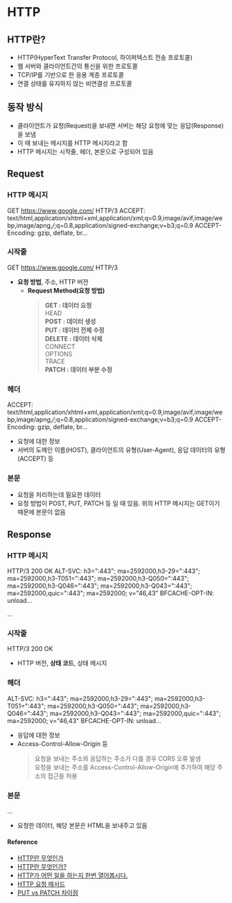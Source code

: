 # HTTP

## HTTP란?
- HTTP(HyperText Transfer Protocol, 하이퍼텍스트 전송 프로토콜)
- 웹 서버와 클라이언트간의 통신을 위한 프로토콜
- TCP/IP를 기반으로 한 응용 계층 프로토콜
- 연결 상태를 유지하지 않는 비연결성 프로토콜

## 동작 방식
- 클라이언트가 요청(Request)을 보내면 서버는 해당 요청에 맞는 응답(Response)을 보냄
- 이 때 보내는 메시지를 HTTP 메시지라고 함
- HTTP 메시지는 시작줄, 헤더, 본문으로 구성되어 있음

## Request

### HTTP 메시지
GET https://www.google.com/ HTTP/3
ACCEPT: text/html,application/xhtml+xml,application/xml;q=0.9,image/avif,image/webp,image/apng,*/*;q=0.8,application/signed-exchange;v=b3;q=0.9
ACCEPT-Encoding: gzip, deflate, br...

### 시작줄
GET https://www.google.com/ HTTP/3
- **요청 방법**, 주소, HTTP 버전
    - **Request Method(요청 방법)**
		> **GET : 데이터 요청**  
		HEAD  
		**POST : 데이터 생성**  
		**PUT : 데이터 전체 수정**  
		**DELETE : 데이터 삭제**  
		CONNECT  
		OPTIONS  
		TRACE  
		**PATCH : 데이터 부분 수정**

### 헤더
ACCEPT: text/html,application/xhtml+xml,application/xml;q=0.9,image/avif,image/webp,image/apng,*/*;q=0.8,application/signed-exchange;v=b3;q=0.9
ACCEPT-Encoding: gzip, deflate, br...
- 요청에 대한 정보
- 서버의 도메인 이름(HOST), 클라이언트의 유형(User-Agent), 응답 데이터의 유형(ACCEPT) 등

### 본문
- 요청을 처리하는데 필요한 데이터
- 요청 방법이 POST, PUT, PATCH 등 일 때 있음. 위의 HTTP 메시지는 GET이기 때문에 본문이 없음

## Response

### HTTP 메시지
HTTP/3 200 OK
ALT-SVC: h3=":443"; ma=2592000,h3-29=":443"; ma=2592000,h3-T051=":443"; ma=2592000,h3-Q050=":443"; ma=2592000,h3-Q046=":443"; ma=2592000,h3-Q043=":443"; ma=2592000,quic=":443"; ma=2592000; v="46,43"
BFCACHE-OPT-IN: unload...

<!doctype html><html itemscope="" itemtype="http://schema.org/WebPage" lang="ko"><head><meta charset="UTF-8"><meta content="origin" name="referrer">...

### 시작줄
HTTP/3 200 OK
- HTTP 버전, **상태 코드**, 상태 메시지

### 헤더
ALT-SVC: h3=":443"; ma=2592000,h3-29=":443"; ma=2592000,h3-T051=":443"; ma=2592000,h3-Q050=":443"; ma=2592000,h3-Q046=":443"; ma=2592000,h3-Q043=":443"; ma=2592000,quic=":443"; ma=2592000; v="46,43"
BFCACHE-OPT-IN: unload...
- 응답에 대한 정보
- Access-Control-Allow-Origin 등
	> 요청을 보내는 주소와 응답하는 주소가 다를 경우 CORS 오류 발생  
	요청을 보내는 주소를 Access-Control-Allow-Origin에 추가하여 해당 주소의 접근을 허용

### 본문
<!doctype html><html itemscope="" itemtype="http://schema.org/WebPage" lang="ko"><head><meta charset="UTF-8"><meta content="origin" name="referrer">...
- 요청한 데이터, 해당 본문은 HTML을 보내주고 있음

#### Reference
* [HTTP란 무엇인가](https://www.zerocho.com/category/HTTP/post/5b344f3af94472001b17f2da)
* [HTTP란 무엇인가?](https://velog.io/@surim014/HTTP%EB%9E%80-%EB%AC%B4%EC%97%87%EC%9D%B8%EA%B0%80)
* [HTTP가 어떤 일을 하는지 한번 열어봅시다.](https://brunch.co.kr/@wangho/8)
* [HTTP 요청 메서드](https://developer.mozilla.org/ko/docs/Web/HTTP/Methods)
* [PUT vs PATCH 차이점](https://papababo.tistory.com/entry/HTTP-METHOD-PUT-vs-PATCH-%EC%B0%A8%EC%9D%B4%EC%A0%90)